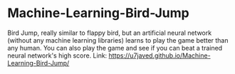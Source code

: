 # Machine-Learning-Bird-Jump
Bird Jump, really similar to flappy bird, but an artificial neural network (without any machine learning libraries) learns to play the game better than any human. You can also play the game and see if you can beat a trained neural network's high score.
Link: https://u7javed.github.io/Machine-Learning-Bird-Jump/
